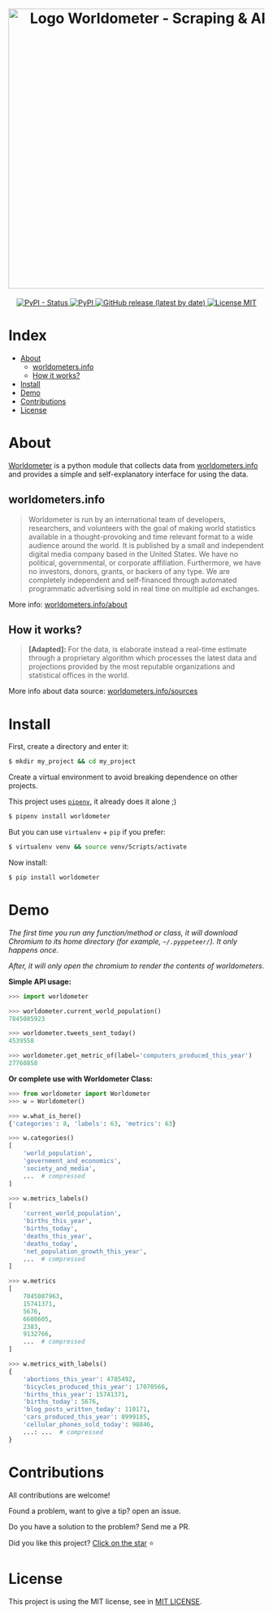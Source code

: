 <h1 align="center">
    <img src="https://raw.githubusercontent.com/matheusfelipeog/worldometer/master/.github/assets/images/worldometer.png" alt="Logo Worldometer - Scraping & API" width="550px" />
</h1>


<p align="center">
    <a href="https://pypi.org/project/worldometer/">
        <img alt="PyPI - Status" src="https://img.shields.io/pypi/status/worldometer?style=for-the-badge" />
    </a>
    <a href="https://pypi.org/project/worldometer/">
        <img alt="PyPI" src="https://img.shields.io/pypi/v/worldometer?style=for-the-badge" />
    </a>
    <a href="https://github.com/matheusfelipeog/worldometer/releases">
        <img alt="GitHub release (latest by date)" src="https://img.shields.io/github/v/release/matheusfelipeog/worldometer?style=for-the-badge" />
    </a>
    <a href="https://github.com/matheusfelipeog/worldometer/blob/master/LICENSE">
        <img src="https://img.shields.io/github/license/matheusfelipeog/worldometer?style=for-the-badge" alt="License MIT" />
    </a>
</p>


# Index

- [About](#about)
   - [worldometers.info](#worldometersinfo)
   - [How it works?](#how-it-works)
- [Install](#install)
- [Demo](#demo)
- [Contributions](#contributions)
- [License](#license)


# About

[Worldometer](https://github.com/matheusfelipeog/worldometer) is a python module that collects data from [worldometers.info](https://www.worldometers.info/) and provides a simple and self-explanatory interface for using the data.

## worldometers.info

> Worldometer is run by an international team of developers, researchers, and volunteers with the goal of making world statistics available in a thought-provoking and time relevant format to a wide audience around the world. It is published by a small and independent digital media company based in the United States. We have no political, governmental, or corporate affiliation. Furthermore, we have no investors, donors, grants, or backers of any type. We are completely independent and self-financed through automated programmatic advertising sold in real time on multiple ad exchanges.

More info: [worldometers.info/about](https://www.worldometers.info/about/)

## How it works?

> **[Adapted]:** For the data, is elaborate instead a real-time estimate through a proprietary algorithm which processes the latest data and projections provided by the most reputable organizations and statistical offices in the world.

More info about data source: [worldometers.info/sources](https://www.worldometers.info/sources/)


# Install

First, create a directory and enter it:

```bash
$ mkdir my_project && cd my_project
```

Create a virtual environment to avoid breaking dependence on other projects.

This project uses [`pipenv`](https://pipenv.pypa.io/en/latest/), it already does it alone ;)

```bash
$ pipenv install worldometer
```

But you can use `virtualenv` + `pip` if you prefer:

```bash
$ virtualenv venv && source venv/Scripts/activate
```

Now install:

```bash
$ pip install worldometer
```


# Demo

*The first time you run any function/method or class, it will download Chromium to its home directory (for example, `~/.pyppeteer/`). It only happens once.*

*After, it will only open the chromium to render the contents of worldometers.*

**Simple API usage:**

```python
>>> import worldometer

>>> worldometer.current_world_population()
7845085923

>>> worldometer.tweets_sent_today()
4539558

>>> worldometer.get_metric_of(label='computers_produced_this_year')
27760858
```

**Or complete use with Worldometer Class:**

```python
>>> from worldometer import Worldometer
>>> w = Worldometer()

>>> w.what_is_here()
{'categories': 8, 'labels': 63, 'metrics': 63}

>>> w.categories()
[   
    'world_population',
    'government_and_economics',
    'society_and_media',
    ...  # compressed
]

>>> w.metrics_labels()
[   
    'current_world_population',
    'births_this_year',
    'births_today',
    'deaths_this_year',
    'deaths_today',
    'net_population_growth_this_year',
    ...  # compressed
]

>>> w.metrics
[   
    7845087963,
    15741371,
    5676,
    6608605,
    2383,
    9132766,
    ...  # compressed
]

>>> w.metrics_with_labels()
{   
    'abortions_this_year': 4785492,
    'bicycles_produced_this_year': 17070566,
    'births_this_year': 15741371,
    'births_today': 5676,
    'blog_posts_written_today': 110171,
    'cars_produced_this_year': 8999185,
    'cellular_phones_sold_today': 98846,
    ...: ...  # compressed
}
```


# Contributions

All contributions are welcome!

Found a problem, want to give a tip? open an issue.

Do you have a solution to the problem? Send me a PR.

Did you like this project? [Click on the star](https://github.com/matheusfelipeog/worldometer/stargazers) ⭐


# License

This project is using the MIT license, see in [MIT LICENSE](https://github.com/matheusfelipeog/worldometer/blob/master/LICENSE).
